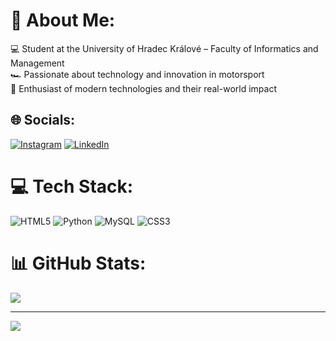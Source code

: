 # 💫 About Me:
💻 Student at the University of Hradec Králové – Faculty of Informatics and Management<br>🏎️ Passionate about technology and innovation in motorsport<br>🚀 Enthusiast of modern technologies and their real-world impact


## 🌐 Socials:
[![Instagram](https://img.shields.io/badge/Instagram-%23E4405F.svg?logo=Instagram&logoColor=white)](https://instagram.com/jaroslav_chladek) [![LinkedIn](https://img.shields.io/badge/LinkedIn-%230077B5.svg?logo=linkedin&logoColor=white)](https://linkedin.com/in/jaroslav-chládek) 

# 💻 Tech Stack:
![HTML5](https://img.shields.io/badge/html5-%23E34F26.svg?style=for-the-badge&logo=html5&logoColor=white) ![Python](https://img.shields.io/badge/python-3670A0?style=for-the-badge&logo=python&logoColor=ffdd54) ![MySQL](https://img.shields.io/badge/mysql-4479A1.svg?style=for-the-badge&logo=mysql&logoColor=white) ![CSS3](https://img.shields.io/badge/css3-%231572B6.svg?style=for-the-badge&logo=css3&logoColor=white)
# 📊 GitHub Stats:

![](https://github-readme-stats.vercel.app/api/top-langs/?username=spoker11&theme=dark&hide_border=false&include_all_commits=true&count_private=false&layout=compact)

---
[![](https://visitcount.itsvg.in/api?id=spoker11&icon=0&color=0)](https://visitcount.itsvg.in)

